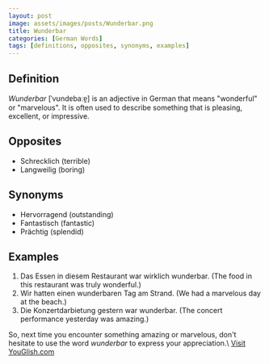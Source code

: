 ```yaml
---
layout: post
image: assets/images/posts/Wunderbar.png
title: Wunderbar
categories: [German Words]
tags: [definitions, opposites, synonyms, examples]
---
```


## Definition
*Wunderbar* [ˈvʊndɐbaːɐ̯] is an adjective in German that means "wonderful" or "marvelous". It is often used to describe something that is pleasing, excellent, or impressive.

## Opposites
- Schrecklich (terrible)
- Langweilig (boring)

## Synonyms
- Hervorragend (outstanding)
- Fantastisch (fantastic)
- Prächtig (splendid)

## Examples
1. Das Essen in diesem Restaurant war wirklich wunderbar. (The food in this restaurant was truly wonderful.)
2. Wir hatten einen wunderbaren Tag am Strand. (We had a marvelous day at the beach.)
3. Die Konzertdarbietung gestern war wunderbar. (The concert performance yesterday was amazing.)

So, next time you encounter something amazing or marvelous, don't hesitate to use the word *wunderbar* to express your appreciation.\ <a id="yg-widget-0" class="youglish-widget" data-query="Wunderbar" data-lang="german" data-components="8412" data-auto-start="0" data-bkg-color="theme_light" data-title="How%20to%20pronounce%20Wunderbar%20in%20German"  rel="nofollow" href="https://youglish.com">Visit YouGlish.com</a><script async src="https://youglish.com/public/emb/widget.js" charset="utf-8"></script>